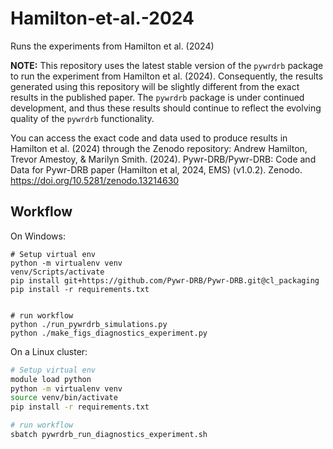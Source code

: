 # Hamilton-et-al.-2024
Runs the experiments from Hamilton et al. (2024)

**NOTE:**
This repository uses the latest stable version of the `pywrdrb` package to run the experiment from Hamilton et al. (2024). Consequently, the results generated using this repository will be slightly different from the exact results in the published paper.  The `pywrdrb` package is under continued development, and thus these results should continue to reflect the evolving quality of the `pywrdrb` functionality. 

You can access the exact code and data used to produce results in Hamilton et al. (2024) through the Zenodo repository:
Andrew Hamilton, Trevor Amestoy, & Marilyn Smith. (2024). Pywr-DRB/Pywr-DRB: Code and Data for Pywr-DRB paper (Hamilton et al, 2024, EMS) (v1.0.2). Zenodo. https://doi.org/10.5281/zenodo.13214630 


## Workflow

On Windows:
```
# Setup virtual env
python -m virtualenv venv
venv/Scripts/activate
pip install git+https://github.com/Pywr-DRB/Pywr-DRB.git@cl_packaging
pip install -r requirements.txt


# run workflow
python ./run_pywrdrb_simulations.py
python ./make_figs_diagnostics_experiment.py
```


On a Linux cluster:
```bash
# Setup virtual env
module load python
python -m virtualenv venv
source venv/bin/activate
pip install -r requirements.txt

# run workflow
sbatch pywrdrb_run_diagnostics_experiment.sh
```